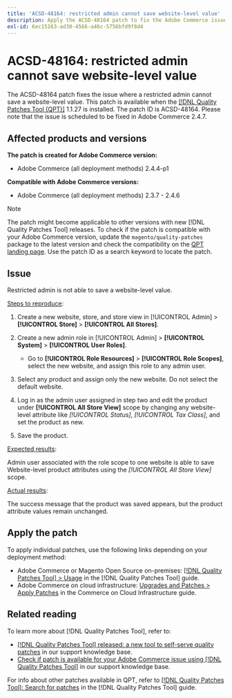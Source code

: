 ```yaml
---
title: 'ACSD-48164: restricted admin cannot save website-level value'
description: Apply the ACSD-48164 patch to fix the Adobe Commerce issue where a restricted admin cannot save a website-level value.
exl-id: 6ec15163-ad30-4566-a46c-5756bfd9f8d4
---
```

# ACSD-48164: restricted admin cannot save website-level value

The ACSD-48164 patch fixes the issue where a restricted admin cannot save a website-level value. This patch is available when the [[!DNL Quality Patches Tool (QPT)]](/help/announcements/adobe-commerce-announcements/magento-quality-patches-released-new-tool-to-self-serve-quality-patches.md) 1.1.27 is installed. The patch ID is ACSD-48164. Please note that the issue is scheduled to be fixed in Adobe Commerce 2.4.7.

## Affected products and versions

**The patch is created for Adobe Commerce version:**

* Adobe Commerce (all deployment methods) 2.4.4-p1

**Compatible with Adobe Commerce versions:**

* Adobe Commerce (all deployment methods) 2.3.7 - 2.4.6

>[!NOTE]
>
>The patch might become applicable to other versions with new [!DNL Quality Patches Tool] releases. To check if the patch is compatible with your Adobe Commerce version, update the `magento/quality-patches` package to the latest version and check the compatibility on the [QPT landing page](https://experienceleague.adobe.com/tools/commerce-quality-patches/index.html). Use the patch ID as a search keyword to locate the patch.

## Issue

Restricted admin is not able to save a website-level value.

<u>Steps to reproduce</u>:

1. Create a new website, store, and store view in [!UICONTROL Admin] > **[!UICONTROL Store]** > **[!UICONTROL All Stores]**.
1. Create a new admin role in [!UICONTROL Admin] > **[!UICONTROL System]** > **[!UICONTROL User Roles]**.

    * Go to **[!UICONTROL Role Resources]** > **[!UICONTROL Role Scopes]**, select the new website, and assign this role to any admin user.

1. Select any product and assign only the new website. Do not select the default website.
1. Log in as the admin user assigned in step two and edit the product under **[!UICONTROL All Store View]** scope by changing any website-level attribute like *[!UICONTROL Status]*, *[!UICONTROL Tax Class]*, and set the product as new.
1. Save the product.

<u>Expected results</u>:

Admin user associated with the role scope to one website is able to save Website-level product attributes using the *[!UICONTROL All Store View]* scope.

<u>Actual results</u>:

The success message that the product was saved appears, but the product attribute values remain unchanged.

## Apply the patch

To apply individual patches, use the following links depending on your deployment method:

* Adobe Commerce or Magento Open Source on-premises: [[!DNL Quality Patches Tool] > Usage](https://experienceleague.adobe.com/docs/commerce-operations/tools/quality-patches-tool/usage.html) in the [!DNL Quality Patches Tool] guide.
* Adobe Commerce on cloud infrastructure: [Upgrades and Patches > Apply Patches](https://experienceleague.adobe.com/docs/commerce-cloud-service/user-guide/develop/upgrade/apply-patches.html) in the Commerce on Cloud Infrastructure guide.

## Related reading

To learn more about [!DNL Quality Patches Tool], refer to:

* [[!DNL Quality Patches Tool] released: a new tool to self-serve quality patches](/help/announcements/adobe-commerce-announcements/magento-quality-patches-released-new-tool-to-self-serve-quality-patches.md) in our support knowledge base.
* [Check if patch is available for your Adobe Commerce issue using [!DNL Quality Patches Tool]](/help/support-tools/patches-available-in-qpt-tool/check-patch-for-magento-issue-with-magento-quality-patches.md) in our support knowledge base.

For info about other patches available in QPT, refer to [[!DNL Quality Patches Tool]: Search for patches](https://experienceleague.adobe.com/tools/commerce-quality-patches/index.html) in the [!DNL Quality Patches Tool] guide.
